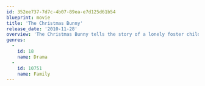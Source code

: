 ```yaml
---
id: 352ee737-7d7c-4b07-89ea-e7d125d61b54
blueprint: movie
title: 'The Christmas Bunny'
release_date: '2010-11-28'
overview: 'The Christmas Bunny tells the story of a lonely foster child (Sophie Bolen) who finds a lost, injured rabbit in the woods on Christmas Eve. The rabbit is nursed back to health by The Bunny Lady (Florence Henderson), who runs a rabbit rescue in an old barn behind her Michigan farmhouse.'
genres:
  -
    id: 18
    name: Drama
  -
    id: 10751
    name: Family
---
```

